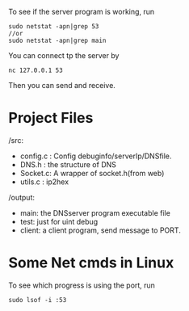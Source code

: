 To see if the server program is working, run
```
sudo netstat -apn|grep 53
//or
sudo netstat -apn|grep main
```

You can connect tp the server by
```
nc 127.0.0.1 53
```

Then you can send and receive.

# Project Files

/src:

- config.c : Config debuginfo/serverIp/DNSfile.
- DNS.h : the structure of DNS
- Socket.c: A wrapper of socket.h(from web)
- utils.c : ip2hex

/output:

- main: the DNSserver program executable file
- test: just for uint debug
- client: a client program, send message to PORT.

# Some Net cmds in Linux

To see which progress is using the port, run
```
sudo lsof -i :53
```

